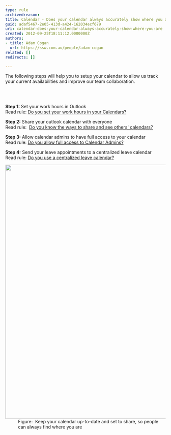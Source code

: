```yaml
---
type: rule
archivedreason: 
title: Calendar - Does your calendar always accurately show where you are?
guid: adaf5467-2e05-413d-a424-162034ecf679
uri: calendar-does-your-calendar-always-accurately-show-where-you-are
created: 2012-09-25T18:11:12.0000000Z
authors:
- title: Adam Cogan
  url: https://ssw.com.au/people/adam-cogan
related: []
redirects: []

---
```



<p>​​​​The following steps will help you to setup your calendar to allow us track your current availabilities and improve our team collaboration.<br></p>
<br><excerpt class='endintro'></excerpt><br>
<p>
   <strong>Step 1&#58;</strong> Set your work hours in Outlook<br>Read rule&#58; 
   <a href="/Pages/Set-your-work-hours-in-your-calendars.aspx">Do you set your work hours in your Calendars?</a><br></p><p> 
   <strong>Step 2&#58;</strong> Share your outlook calendar with everyone<br>Read rule&#58;&#160; 
   <a href="/Pages/Know-the-ways-to-share-and-see-calendars.aspx">Do you know the ways to share and see others' calendars? </a></p><p> 
   <strong>Step 3&#58;</strong> Allow calendar admins to have full access to your calendar<br>Read rule&#58; 
   <a href="/Pages/Allow-full-access-to-calendar-admins.aspx">Do you allow full access to Calendar Admins? </a> </p><p> 
   <strong>Step 4&#58;</strong> Send your leave appointments to a centralized leave calendar<br>Read rule&#58; 
   <a href="/Pages/Inform-when-you-are-out-of-the-office-during-work-hours.aspx">Do you use a centralized leave calendar?</a><br></p><dl class="image"><dt><img src="/PublishingImages/calendar-accurately-show-where-you-are.jpg" alt="" style="width&#58;800px;" /></dt><dd>Figure&#58;&#160; Keep your calendar up-to-date and set to share, so people can always find where you are​<br></dd></dl>


